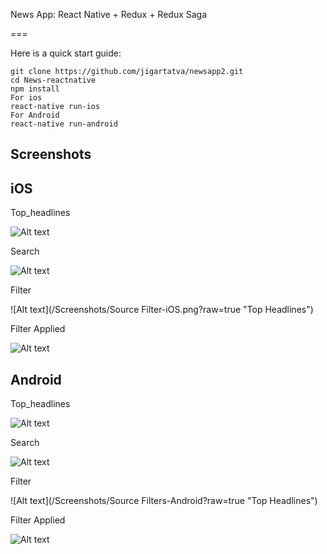 
News App: React Native + Redux + Redux Saga

===

Here is a quick start guide:

```
git clone https://github.com/jigartatva/newsapp2.git
cd News-reactnative
npm install
For ios 
react-native run-ios
For Android 
react-native run-android
```
## Screenshots

## iOS

Top_headlines

![Alt text](/Screenshots/TopHeadLines-iOS.png?raw=true "Top Headlines")

Search

![Alt text](/Screenshots/Search-iOS.png?raw=true "Top Headlines")

Filter

![Alt text](/Screenshots/Source Filter-iOS.png?raw=true "Top Headlines")

Filter Applied

![Alt text](/Screenshots/FiltersApplied-iOS.png?raw=true "Top Headlines")

## Android

Top_headlines

![Alt text](/Screenshots/TopHeadLines-Android.png?raw=true "Top Headlines")

Search

![Alt text](/Screenshots/Search-Android.png?raw=true "Top Headlines")

Filter

![Alt text](/Screenshots/Source Filters-Android?raw=true "Top Headlines")

Filter Applied

![Alt text](/Screenshots/FiltersApplied-Android.png?raw=true "Top Headlines")




